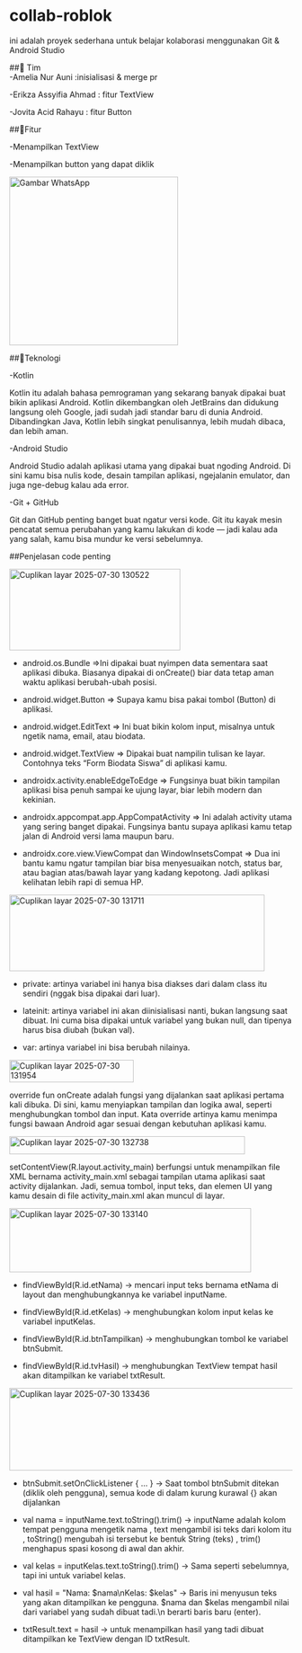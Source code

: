 # collab-roblok

ini adalah proyek sederhana untuk belajar kolaborasi menggunakan Git & Android Studio

##👥 Tim  
-Amelia Nur Auni :inisialisasi & merge pr

-Erikza Assyifia Ahmad : fitur TextView

-Jovita Acid Rahayu : fitur Button

 ##📱Fitur
 
 -Menampilkan TextView

-Menampilkan button yang dapat diklik

<img src="https://github.com/user-attachments/assets/ba4c6d03-191d-41ac-9548-88e82cba8124" alt="Gambar WhatsApp" width="300"/>

##🔧Teknologi

-Kotlin

Kotlin itu adalah bahasa pemrograman yang sekarang banyak dipakai buat bikin aplikasi Android. Kotlin dikembangkan oleh JetBrains dan didukung langsung oleh Google, jadi sudah jadi standar baru di dunia Android. Dibandingkan Java, Kotlin lebih singkat penulisannya, lebih mudah dibaca, dan lebih aman.

-Android Studio

Android Studio adalah aplikasi utama yang dipakai buat ngoding Android. Di sini kamu bisa nulis kode, desain tampilan aplikasi, ngejalanin emulator, dan juga nge-debug kalau ada error. 

-Git + GitHub

Git dan GitHub penting banget buat ngatur versi kode. Git itu kayak mesin pencatat semua perubahan yang kamu lakukan di kode — jadi kalau ada yang salah, kamu bisa mundur ke versi sebelumnya.


##Penjelasan code penting  

<img width="304" height="145" alt="Cuplikan layar 2025-07-30 130522" src="https://github.com/user-attachments/assets/8ea155c5-7d5e-4266-98ed-e2c69dd7ecb6" />

* android.os.Bundle
 =>Ini dipakai buat nyimpen data sementara saat aplikasi dibuka. Biasanya dipakai di onCreate() biar data tetap aman waktu aplikasi berubah-ubah posisi.

* android.widget.Button
=> Supaya kamu bisa pakai tombol (Button) di aplikasi.

* android.widget.EditText
=> Ini buat bikin kolom input, misalnya untuk ngetik nama, email, atau biodata.

* android.widget.TextView
=> Dipakai buat nampilin tulisan ke layar. Contohnya teks “Form Biodata Siswa” di aplikasi kamu.

* androidx.activity.enableEdgeToEdge
=> Fungsinya buat bikin tampilan aplikasi bisa penuh sampai ke ujung layar, biar lebih modern dan kekinian.

* androidx.appcompat.app.AppCompatActivity
=> Ini adalah activity utama yang sering banget dipakai. Fungsinya bantu supaya aplikasi kamu tetap jalan di Android versi lama maupun baru.

* androidx.core.view.ViewCompat dan WindowInsetsCompat
=> Dua ini bantu kamu ngatur tampilan biar bisa menyesuaikan notch, status bar, atau bagian atas/bawah layar yang kadang kepotong. Jadi aplikasi kelihatan lebih rapi di semua HP.

<img width="454" height="136" alt="Cuplikan layar 2025-07-30 131711" src="https://github.com/user-attachments/assets/63b88247-be75-4ae6-bece-2d3a3581486e" />

* private: artinya variabel ini hanya bisa diakses dari dalam class itu sendiri (nggak bisa dipakai dari luar).

* lateinit: artinya variabel ini akan diinisialisasi nanti, bukan langsung saat dibuat. Ini cuma bisa dipakai untuk variabel yang bukan null, dan tipenya harus bisa diubah (bukan val).

* var: artinya variabel ini bisa berubah nilainya.

<img width="221" height="40" alt="Cuplikan layar 2025-07-30 131954" src="https://github.com/user-attachments/assets/8328c4bf-cbe9-40cc-9d72-548d03fcb831" />

override fun onCreate adalah fungsi yang dijalankan saat aplikasi pertama kali dibuka. Di sini, kamu menyiapkan tampilan dan logika awal, seperti menghubungkan tombol dan input. Kata override artinya kamu menimpa fungsi bawaan Android agar sesuai dengan kebutuhan aplikasi kamu.

<img width="419" height="32" alt="Cuplikan layar 2025-07-30 132738" src="https://github.com/user-attachments/assets/e6506a4b-4ee1-4d4e-adfc-8ad2c06cd24f" />

setContentView(R.layout.activity_main) berfungsi untuk menampilkan file XML bernama activity_main.xml sebagai tampilan utama aplikasi saat activity dijalankan. Jadi, semua tombol, input teks, dan elemen UI yang kamu desain di file activity_main.xml akan muncul di layar.

<img width="430" height="114" alt="Cuplikan layar 2025-07-30 133140" src="https://github.com/user-attachments/assets/e421d974-adf8-4a17-a8a3-8397a619672d" />

* findViewById(R.id.etNama) -> mencari input teks bernama etNama di layout dan menghubungkannya ke variabel inputName.

* findViewById(R.id.etKelas) -> menghubungkan kolom input kelas ke variabel inputKelas.

* findViewById(R.id.btnTampilkan) -> menghubungkan tombol ke variabel btnSubmit.

* findViewById(R.id.tvHasil) -> menghubungkan TextView tempat hasil akan ditampilkan ke variabel txtResult.

<img width="510" height="147" alt="Cuplikan layar 2025-07-30 133436" src="https://github.com/user-attachments/assets/d8366b83-8cd8-43c1-88aa-7daf82bbf871" />

* btnSubmit.setOnClickListener { ... } -> Saat tombol btnSubmit ditekan (diklik oleh pengguna), semua kode di dalam kurung kurawal {} akan dijalankan
  
* val nama = inputName.text.toString().trim() -> inputName adalah kolom tempat pengguna mengetik nama , text mengambil isi teks dari kolom itu , toString() mengubah isi tersebut ke bentuk String (teks) , trim() menghapus spasi kosong di awal dan akhir.
*  val kelas = inputKelas.text.toString().trim() -> Sama seperti sebelumnya, tapi ini untuk variabel kelas.
*  val hasil = "Nama: $nama\nKelas: $kelas" -> Baris ini menyusun teks yang akan ditampilkan ke pengguna.
$nama dan $kelas mengambil nilai dari variabel yang sudah dibuat tadi.\n berarti baris baru (enter).
* txtResult.text = hasil -> untuk menampilkan hasil yang tadi dibuat ditampilkan ke TextView dengan ID txtResult.
